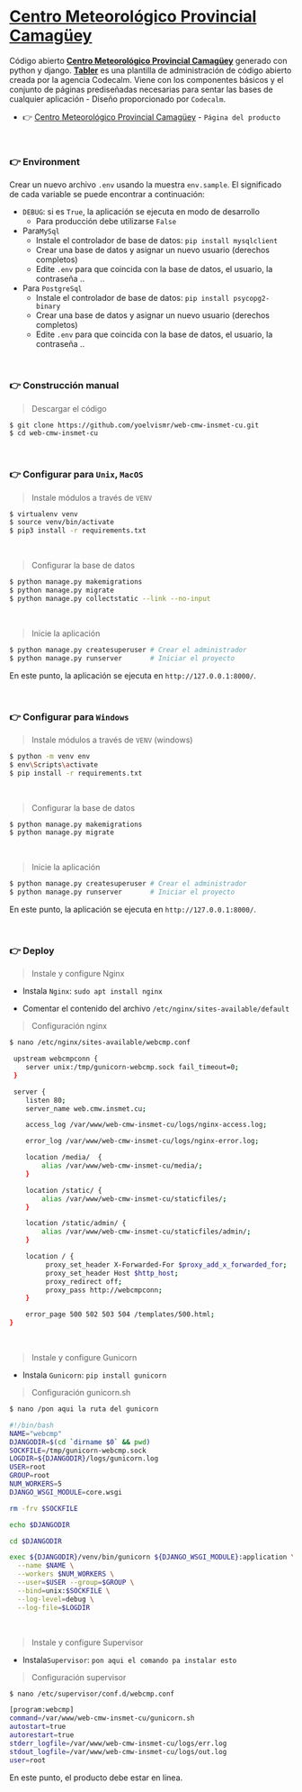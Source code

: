 # [Centro Meteorológico Provincial Camagüey](https://web.cmw.insmet.cu)

Código abierto **[Centro Meteorológico Provincial Camagüey](https://web.cmw.insmet.cu)** generado con python y django. **[Tabler](https://tabler.io/)** es una plantilla de administración de código abierto creada por la agencia Codecalm. Viene con los componentes básicos y el conjunto de páginas prediseñadas necesarias para sentar las bases de cualquier aplicación - Diseño proporcionado por `Codecalm`.

- 👉 [Centro Meteorológico Provincial Camagüey](https://web.cmw.insmet.cu) - `Página del producto`

<br />

### 👉 Environment

Crear un nuevo archivo `.env` usando la muestra `env.sample`. El significado de cada variable se puede encontrar a continuación: 

- `DEBUG`: si es `True`, la aplicación se ejecuta en modo de desarrollo
  - Para producción debe utilizarse `False`
- Para`MySql`
  - Instale el controlador de base de datos: `pip install mysqlclient` 
  - Crear una base de datos y asignar un nuevo usuario (derechos completos)
  - Edite `.env` para que coincida con la base de datos, el usuario, la contraseña .. 
- Para `PostgreSql`
  - Instale el controlador de base de datos: `pip install psycopg2-binary` 
  - Crear una base de datos y asignar un nuevo usuario (derechos completos)
  - Edite `.env` para que coincida con la base de datos, el usuario, la contraseña .. 

<br />

### 👉 Construcción manual

> Descargar el código

```bash
$ git clone https://github.com/yoelvismr/web-cmw-insmet-cu.git
$ cd web-cmw-insmet-cu
```

<br />

### 👉 Configurar para `Unix`, `MacOS` 

> Instale módulos a través de `VENV`  

```bash
$ virtualenv venv
$ source venv/bin/activate
$ pip3 install -r requirements.txt
```

<br />

> Configurar la base de datos

```bash
$ python manage.py makemigrations
$ python manage.py migrate
$ python manage.py collectstatic --link --no-input
```

<br />

> Inicie la aplicación

```bash
$ python manage.py createsuperuser # Crear el administrador
$ python manage.py runserver       # Iniciar el proyecto
```

En este punto, la aplicación se ejecuta en `http://127.0.0.1:8000/`. 

<br />

### 👉 Configurar para `Windows` 

> Instale módulos a través de `VENV` (windows) 

```bash
$ python -m venv env
$ env\Scripts\activate
$ pip install -r requirements.txt
```

<br />

> Configurar la base de datos

```bash
$ python manage.py makemigrations
$ python manage.py migrate
```

<br />

> Inicie la aplicación

```bash
$ python manage.py createsuperuser # Crear el administrador
$ python manage.py runserver       # Iniciar el proyecto
```

En este punto, la aplicación se ejecuta en `http://127.0.0.1:8000/`. 

<br />

### 👉 Deploy

> Instale y configure Nginx

- Instala `Nginx`: `sudo apt install nginx`

- Comentar el contenido del archivo `/etc/nginx/sites-available/default`

> Configuración nginx

```bash
$ nano /etc/nginx/sites-available/webcmp.conf
```

```bash
 upstream webcmpconn {
    server unix:/tmp/gunicorn-webcmp.sock fail_timeout=0;
 }

 server {
    listen 80;
    server_name web.cmw.insmet.cu;

    access_log /var/www/web-cmw-insmet-cu/logs/nginx-access.log;

    error_log /var/www/web-cmw-insmet-cu/logs/nginx-error.log;

    location /media/  {
        alias /var/www/web-cmw-insmet-cu/media/;
    }

    location /static/ {
        alias /var/www/web-cmw-insmet-cu/staticfiles/;
    }

    location /static/admin/ {
        alias /var/www/web-cmw-insmet-cu/staticfiles/admin/;
    }

    location / {
         proxy_set_header X-Forwarded-For $proxy_add_x_forwarded_for;
         proxy_set_header Host $http_host;
         proxy_redirect off;
         proxy_pass http://webcmpconn;
    }

    error_page 500 502 503 504 /templates/500.html;
}
```

<br />

> Instale y configure Gunicorn
 
- Instala `Gunicorn`: `pip install gunicorn`

> Configuración gunicorn.sh

```bash
$ nano /pon aqui la ruta del gunicorn
```

```bash
#!/bin/bash
NAME="webcmp"
DJANGODIR=$(cd `dirname $0` && pwd)
SOCKFILE=/tmp/gunicorn-webcmp.sock
LOGDIR=${DJANGODIR}/logs/gunicorn.log
USER=root
GROUP=root
NUM_WORKERS=5
DJANGO_WSGI_MODULE=core.wsgi

rm -frv $SOCKFILE

echo $DJANGODIR

cd $DJANGODIR

exec ${DJANGODIR}/venv/bin/gunicorn ${DJANGO_WSGI_MODULE}:application \
  --name $NAME \
  --workers $NUM_WORKERS \
  --user=$USER --group=$GROUP \
  --bind=unix:$SOCKFILE \
  --log-level=debug \
  --log-file=$LOGDIR
```

<br />

> Instale y configure Supervisor

- Instala`Supervisor`: `pon aqui el comando pa instalar esto `

> Configuración supervisor

```bash
$ nano /etc/supervisor/conf.d/webcmp.conf
```

```bash
[program:webcmp]
command=/var/www/web-cmw-insmet-cu/gunicorn.sh
autostart=true
autorestart=true
stderr_logfile=/var/www/web-cmw-insmet-cu/logs/err.log
stdout_logfile=/var/www/web-cmw-insmet-cu/logs/out.log
user=root
```

En este punto, el producto debe estar en linea.

<br />
